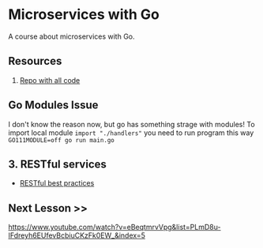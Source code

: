 # Microservices with Go

A course about microservices with Go.

## Resources

1. [Repo with all code](https://github.com/nicholasjackson/Building-Microservices-with-Go-Second-Edition)

## Go Modules Issue

I don't know the reason now, but go has something strage with modules!
To import local module `import "./handlers"` you need to run program this way `GO111MODULE=off go run main.go`

## 3. RESTful services

* [RESTful best practices](https://docs.microsoft.com/en-us/azure/architecture/best-practices/api-design)

## Next Lesson >>

https://www.youtube.com/watch?v=eBeqtmrvVpg&list=PLmD8u-IFdreyh6EUfevBcbiuCKzFk0EW_&index=5